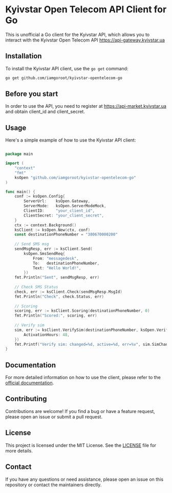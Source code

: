 # Kyivstar Open Telecom API Client for Go

This is unofficial a Go client for the Kyivstar API, which allows you to interact with the Kyivstar Open Telecom API https://api-gateway.kyivstar.ua

## Installation

To install the Kyivstar API client, use the `go get` command:

```bash
go get github.com/iamgoroot/kyivstar-opentelecom-go
```
## Before you start

In order to use the API, you need to register at https://api-market.kyivstar.ua and obtain client_id and client_secret.

## Usage

Here's a simple example of how to use the Kyivstar API client:

```go

package main

import (
	"context"
	"fmt"
	ksOpen "github.com/iamgoroot/kyivstar-opentelecom-go"
)

func main() {
    conf := ksOpen.Config{
        ServerUrl:    ksOpen.Gateway,
        ServerMode:   ksOpen.ServerModeMock,
        ClientID:     "your_client_id",
        ClientSecret: "your_client_secret",
    }
    ctx := context.Background()
    ksClient := ksOpen.New(ctx, conf)
    const destinationPhoneNumber = "380670000200"
	
    // Send SMS msg
    sendMsgResp, err := ksClient.Send(
        ksOpen.SmsSendReq{
            From: "messagedesk",
            To:   destinationPhoneNumber,
            Text: "Hello World!",
        })
    fmt.Println("Sent", sendMsgResp, err)
    
    // Check SMS Status
    check, err := ksClient.Check(sendMsgResp.MsgId)
    fmt.Println("Check", check.Status, err)
    
    // Scoring
    scoring, err := ksClient.Scoring(destinationPhoneNumber, 0)
    fmt.Println("Scored:", scoring, err)
    
    // Verify sim
    sim, err := ksClient.VerifySim(destinationPhoneNumber, ksOpen.VerifySimReq{
        ActivationHours: 48,
    })
    fmt.Printf("Verify sim: changed=%d, active=%d, err=%v", sim.SimChanged, sim.IsActive, err)
}

```

## Documentation

For more detailed information on how to use the client, please refer to the [official documentation](https://api-gateway.kyivstar.ua).

## Contributing

Contributions are welcome! If you find a bug or have a feature request, please open an issue or submit a pull request.

## License

This project is licensed under the MIT License. See the [LICENSE](LICENSE) file for more details.

## Contact

If you have any questions or need assistance, please open an issue on this repository or contact the maintainers directly.

